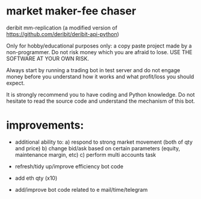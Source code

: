 # market maker-fee chaser
deribit mm-replication (a modified version of https://github.com/deribit/deribit-api-python)

Only for hobby/educational purposes only: a copy paste project made by a non-programmer. Do not risk money which you are afraid to lose. USE THE SOFTWARE AT YOUR OWN RISK.

Always start by running a trading bot in test server and do not engage money before you understand how it works and what profit/loss you should expect.

It is strongly recommend you to have coding and Python knowledge. Do not hesitate to read the source code and understand the mechanism of this bot.

# improvements:
- additional ability to:
  a) respond to strong market movement (both of qty and price)
  b) change bid/ask based on certain parameters (equity, maintenance margin, etc)
  c) perform multi accounts task

- refresh/tidy up/improve efficiency bot code
- add eth qty (x10)
- add/improve bot code related to e mail/time/telegram




